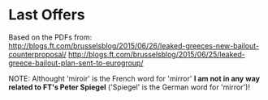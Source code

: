 # Last Offers

Based on the PDFs from:
http://blogs.ft.com/brusselsblog/2015/06/26/leaked-greeces-new-bailout-counterproposal/
http://blogs.ft.com/brusselsblog/2015/06/25/leaked-greece-bailout-plan-sent-to-eurogroup/


NOTE: Althought 'miroir' is the French word for 'mirror' **I am not in any way related to FT's Peter Spiegel** ('Spiegel' is the German word for 'mirror')!

